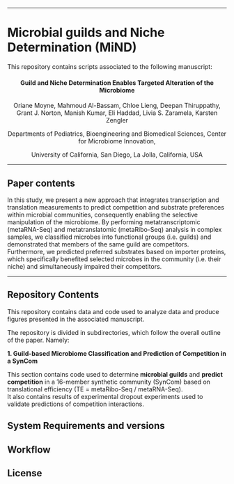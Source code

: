 ***

# Microbial guilds and Niche Determination (MiND)

This repository contains scripts associated to the following manuscript:  

<h4> <p align ="center">Guild and Niche Determination Enables Targeted Alteration of the Microbiome</p> </h4>

<p align ="center">Oriane Moyne, Mahmoud Al-Bassam, Chloe Lieng, Deepan Thiruppathy, Grant J. Norton, Manish Kumar, Eli Haddad, Livia S. Zaramela, Karsten Zengler</p>

<p align ="center">Departments of Pediatrics, Bioengineering and Biomedical Sciences, Center for Microbiome Innovation,</p>  <p align ="center">University of California, San Diego, La Jolla, California, USA</p>

***  

## Paper contents

In this study, we present a new approach that integrates transcription and translation measurements to predict competition and substrate preferences within microbial communities, consequently enabling the selective manipulation of the microbiome. By performing metatranscriptomic (metaRNA-Seq) and metatranslatomic (metaRibo-Seq) analysis in complex samples, we classified microbes into functional groups (i.e. guilds) and demonstrated that members of the same guild are competitors. Furthermore, we predicted preferred substrates based on importer proteins, which specifically benefited selected microbes in the community (i.e. their niche) and simultaneously impaired their competitors. 

***

## Repository Contents

This repository contains data and code used to analyze data and produce figures presented in the associated manuscript.  

The repository is divided in subdirectories, which follow the overall outline of the paper. Namely:  

__1. Guild-based Microbiome Classification and Prediction of Competition in a SynCom__  

This section contains code used to determine __microbial guilds__ and __predict competition__ in a 16-member synthetic community (SynCom) based on translational efficiency (TE = metaRibo-Seq / metaRNA-Seq).  
It also contains results of experimental dropout experiments used to validate predictions of competition interactions.  





## System Requirements and versions

## Workflow

## License


